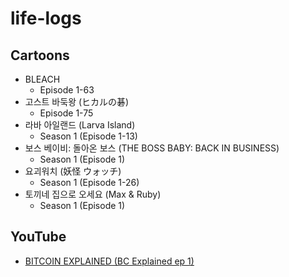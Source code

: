 # life-logs
## Cartoons
* BLEACH
  * Episode 1-63
* 고스트 바둑왕 (ヒカルの碁)
  * Episode 1-75
* 라바 아일랜드 (Larva Island)
  * Season 1 (Episode 1-13)
* 보스 베이비: 돌아온 보스 (THE BOSS BABY: BACK IN BUSINESS)
  * Season 1 (Episode 1)
* 요괴워치 (妖怪 ウォッチ)
  * Season 1 (Episode 1-26)
* 토끼네 집으로 오세요 (Max & Ruby)
  * Season 1 (Episode 1)

## YouTube
* [BITCOIN EXPLAINED (BC Explained ep 1)](https://www.youtube.com/watch?v=YHjYt6Jm5j8)
